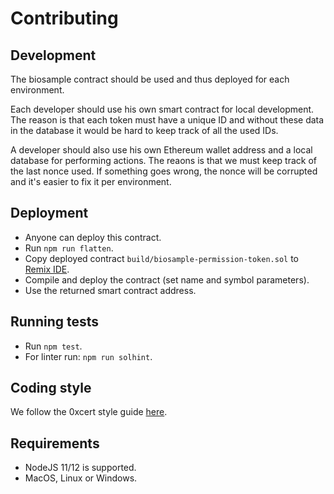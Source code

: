 # Contributing

## Development

The biosample contract should be used and thus deployed for each environment.

Each developer should use his own smart contract for local development. The reason is that each token must have a unique ID and without these data in the database it would be hard to keep track of all the used IDs.

A developer should also use his own Ethereum wallet address and a local database for performing actions. The reaons is that we must keep track of the last nonce used. If something goes wrong, the nonce will be corrupted and it's easier to fix it per environment.

## Deployment

* Anyone can deploy this contract.
* Run `npm run flatten`.
* Copy deployed contract `build/biosample-permission-token.sol` to [Remix IDE](https://remix.ethereum.org).
* Compile and deploy the contract (set name and symbol parameters).
* Use the returned smart contract address.

## Running tests

* Run `npm test`.
* For linter run: `npm run solhint`.

## Coding style

We follow the 0xcert style guide [here](https://github.com/0xcert/solidity-style-guide).

## Requirements

* NodeJS 11/12 is supported.
* MacOS, Linux or Windows.
